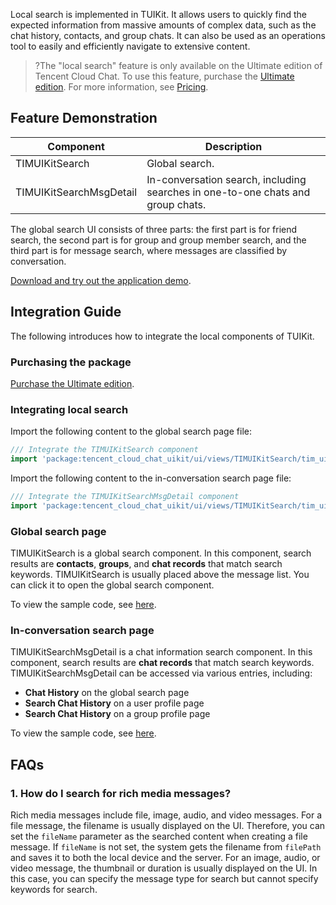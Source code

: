 Local search is implemented in TUIKit. It allows users to quickly find the expected information from massive amounts of complex data, such as the chat history, contacts, and group chats. It can also be used as an operations tool to easily and efficiently navigate to extensive content.

>?The "local search" feature is only available on the Ultimate edition of Tencent Cloud Chat. To use this feature, purchase the [Ultimate edition](https://www.tencentcloud.com/document/product/1047/34577). For more information, see [Pricing](https://www.tencentcloud.com/document/product/1047/34350?from=17175#.E5.9F.BA.E7.A1.80.E6.9C.8D.E5.8A.A1.E8.AF.A6.E6.83.85).

## Feature Demonstration

| Component               | Description           |
| ----------------------- | --------------------- |
| TIMUIKitSearch       | Global search.           |
| TIMUIKitSearchMsgDetail  | In-conversation search, including searches in one-to-one chats and group chats.           |

The global search UI consists of three parts: the first part is for friend search, the second part is for group and group member search, and the third part is for message search, where messages are classified by conversation.

[Download and try out the application demo](https://intl.cloud.tencent.com/document/product/1047/34279).

## Integration Guide

The following introduces how to integrate the local components of TUIKit.

### Purchasing the package

[Purchase the Ultimate edition](https://www.tencentcloud.com/document/product/1047/34577).

### Integrating local search

Import the following content to the global search page file:

```dart
/// Integrate the TIMUIKitSearch component
import 'package:tencent_cloud_chat_uikit/ui/views/TIMUIKitSearch/tim_uikit_search.dart';
```

Import the following content to the in-conversation search page file:

```dart
/// Integrate the TIMUIKitSearchMsgDetail component
import 'package:tencent_cloud_chat_uikit/ui/views/TIMUIKitSearch/tim_uikit_search_msg_detail.dart';
```

### Global search page

TIMUIKitSearch is a global search component. In this component, search results are **contacts**, **groups**, and **chat records** that match search keywords.
TIMUIKitSearch is usually placed above the message list. You can click it to open the global search component.

To view the sample code, see [here](https://comm.qq.com/im/doc/flutter/zh/TUIKit/TIMUIKitSearch/TIMUIKitSearch-Implementation.html).

### In-conversation search page

TIMUIKitSearchMsgDetail is a chat information search component. In this component, search results are **chat records** that match search keywords.
TIMUIKitSearchMsgDetail can be accessed via various entries, including:

- **Chat History** on the global search page
- **Search Chat History** on a user profile page
- **Search Chat History** on a group profile page

To view the sample code, see [here](https://comm.qq.com/im/doc/flutter/zh/TUIKit/TIMUIKitSearch/TIMUIKitSearch-Implementation.html).

## FAQs

### 1. How do I search for rich media messages?

Rich media messages include file, image, audio, and video messages.
For a file message, the filename is usually displayed on the UI. Therefore, you can set the `fileName` parameter as the searched content when creating a file message. If `fileName` is not set, the system gets the filename from `filePath` and saves it to both the local device and the server.
For an image, audio, or video message, the thumbnail or duration is usually displayed on the UI. In this case, you can specify the message type for search but cannot specify keywords for search.

[](id:feedback)
